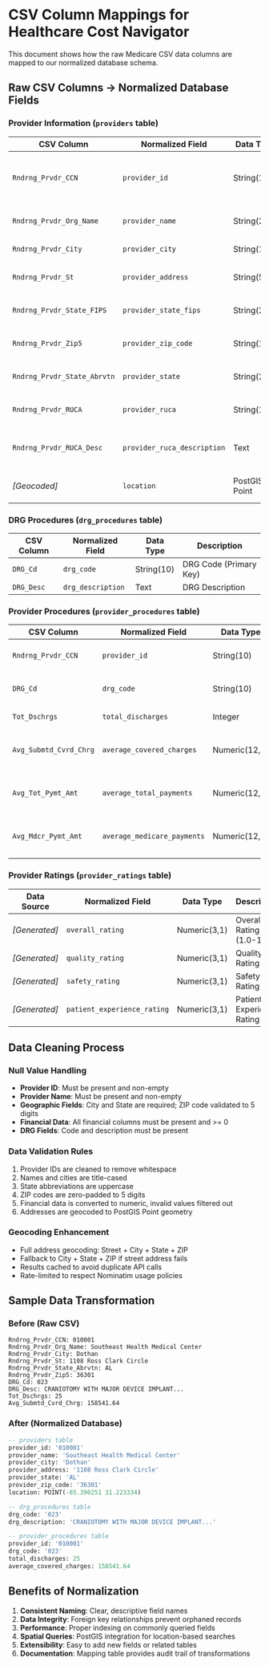 # CSV Column Mappings for Healthcare Cost Navigator

This document shows how the raw Medicare CSV data columns are mapped to our normalized database schema.

## Raw CSV Columns → Normalized Database Fields

### Provider Information (`providers` table)

| CSV Column | Normalized Field | Data Type | Description |
|------------|------------------|-----------|-------------|
| `Rndrng_Prvdr_CCN` | `provider_id` | String(10) | CMS Certification Number (Primary Key) |
| `Rndrng_Prvdr_Org_Name` | `provider_name` | String(200) | Provider Organization Name |
| `Rndrng_Prvdr_City` | `provider_city` | String(100) | Provider City |
| `Rndrng_Prvdr_St` | `provider_address` | String(500) | Provider Street Address |
| `Rndrng_Prvdr_State_FIPS` | `provider_state_fips` | String(2) | Provider State FIPS Code |
| `Rndrng_Prvdr_Zip5` | `provider_zip_code` | String(10) | Provider 5-digit ZIP Code |
| `Rndrng_Prvdr_State_Abrvtn` | `provider_state` | String(2) | Provider State Abbreviation |
| `Rndrng_Prvdr_RUCA` | `provider_ruca` | String(10) | Rural-Urban Commuting Area Code |
| `Rndrng_Prvdr_RUCA_Desc` | `provider_ruca_description` | Text | Rural-Urban Commuting Area Description |
| *[Geocoded]* | `location` | PostGIS Point | Geographic coordinates (lon, lat) |

### DRG Procedures (`drg_procedures` table)

| CSV Column | Normalized Field | Data Type | Description |
|------------|------------------|-----------|-------------|
| `DRG_Cd` | `drg_code` | String(10) | DRG Code (Primary Key) |
| `DRG_Desc` | `drg_description` | Text | DRG Description |

### Provider Procedures (`provider_procedures` table)

| CSV Column | Normalized Field | Data Type | Description |
|------------|------------------|-----------|-------------|
| `Rndrng_Prvdr_CCN` | `provider_id` | String(10) | Foreign Key to Providers |
| `DRG_Cd` | `drg_code` | String(10) | Foreign Key to DRG Procedures |
| `Tot_Dschrgs` | `total_discharges` | Integer | Total Discharges |
| `Avg_Submtd_Cvrd_Chrg` | `average_covered_charges` | Numeric(12,2) | Average Submitted Covered Charges |
| `Avg_Tot_Pymt_Amt` | `average_total_payments` | Numeric(12,2) | Average Total Payment Amount |
| `Avg_Mdcr_Pymt_Amt` | `average_medicare_payments` | Numeric(12,2) | Average Medicare Payment Amount |

### Provider Ratings (`provider_ratings` table)

| Data Source | Normalized Field | Data Type | Description |
|-------------|------------------|-----------|-------------|
| *[Generated]* | `overall_rating` | Numeric(3,1) | Overall Rating (1.0-10.0) |
| *[Generated]* | `quality_rating` | Numeric(3,1) | Quality Rating |
| *[Generated]* | `safety_rating` | Numeric(3,1) | Safety Rating |
| *[Generated]* | `patient_experience_rating` | Numeric(3,1) | Patient Experience Rating |

## Data Cleaning Process

### Null Value Handling
- **Provider ID**: Must be present and non-empty
- **Provider Name**: Must be present and non-empty
- **Geographic Fields**: City and State are required; ZIP code validated to 5 digits
- **Financial Data**: All financial columns must be present and >= 0
- **DRG Fields**: Code and description must be present

### Data Validation Rules
1. Provider IDs are cleaned to remove whitespace
2. Names and cities are title-cased
3. State abbreviations are uppercase
4. ZIP codes are zero-padded to 5 digits
5. Financial data is converted to numeric, invalid values filtered out
6. Addresses are geocoded to PostGIS Point geometry

### Geocoding Enhancement
- Full address geocoding: Street + City + State + ZIP
- Fallback to City + State + ZIP if street address fails
- Results cached to avoid duplicate API calls
- Rate-limited to respect Nominatim usage policies

## Sample Data Transformation

### Before (Raw CSV)
```
Rndrng_Prvdr_CCN: 010001
Rndrng_Prvdr_Org_Name: Southeast Health Medical Center
Rndrng_Prvdr_City: Dothan
Rndrng_Prvdr_St: 1108 Ross Clark Circle
Rndrng_Prvdr_State_Abrvtn: AL
Rndrng_Prvdr_Zip5: 36301
DRG_Cd: 023
DRG_Desc: CRANIOTOMY WITH MAJOR DEVICE IMPLANT...
Tot_Dschrgs: 25
Avg_Submtd_Cvrd_Chrg: 158541.64
```

### After (Normalized Database)
```sql
-- providers table
provider_id: '010001'
provider_name: 'Southeast Health Medical Center'
provider_city: 'Dothan'
provider_address: '1108 Ross Clark Circle'
provider_state: 'AL'
provider_zip_code: '36301'
location: POINT(-85.390251 31.223334)

-- drg_procedures table
drg_code: '023'
drg_description: 'CRANIOTOMY WITH MAJOR DEVICE IMPLANT...'

-- provider_procedures table
provider_id: '010001'
drg_code: '023'
total_discharges: 25
average_covered_charges: 158541.64
```

## Benefits of Normalization

1. **Consistent Naming**: Clear, descriptive field names
2. **Data Integrity**: Foreign key relationships prevent orphaned records
3. **Performance**: Proper indexing on commonly queried fields
4. **Spatial Queries**: PostGIS integration for location-based searches
5. **Extensibility**: Easy to add new fields or related tables
6. **Documentation**: Mapping table provides audit trail of transformations 